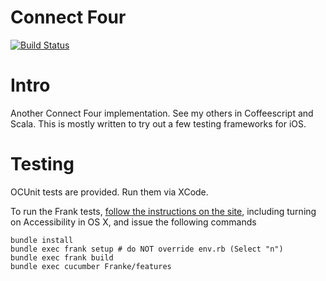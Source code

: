 # Connect Four

[![Build Status](https://travis-ci.org/jamiely/connect-four-objective-c.svg?branch=master)](https://travis-ci.org/jamiely/connect-four-objective-c)

# Intro

Another Connect Four implementation. See my others in Coffeescript and
Scala. This is mostly written to try out a few testing frameworks for
iOS.

# Testing

OCUnit tests are provided. Run them via XCode. 

To run the Frank tests, [follow the instructions on the
site](http://testingwithfrank.com/getting_started.html), including
turning on Accessibility in OS X, and issue the following commands

    bundle install
    bundle exec frank setup # do NOT override env.rb (Select "n")
    bundle exec frank build
    bundle exec cucumber Franke/features

